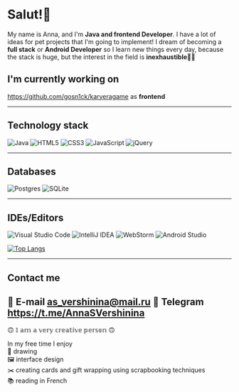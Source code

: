 # Salut!💃

My name is Anna, and I'm **Java and frontend Developer**. I have a lot of ideas for pet projects that I'm going to implement! I dream of becoming a **full stack** or **Android Developer** so I learn new things every day, because the stack is huge, but the interest in the field is **inexhaustible**👩‍💻

## I'm currently working on
https://github.com/gosn1ck/karyeragame as **frontend**

---
## Technology stack
![Java](https://img.shields.io/badge/java-%23ED8B00.svg?style=for-the-badge&logo=openjdk&logoColor=white)
![HTML5](https://img.shields.io/badge/html5-%23E34F26.svg?style=for-the-badge&logo=html5&logoColor=white)
![CSS3](https://img.shields.io/badge/css3-%231572B6.svg?style=for-the-badge&logo=css3&logoColor=white)
![JavaScript](https://img.shields.io/badge/javascript-%23323330.svg?style=for-the-badge&logo=javascript&logoColor=%23F7DF1E)
![jQuery](https://img.shields.io/badge/jquery-%230769AD.svg?style=for-the-badge&logo=jquery&logoColor=white)

---
## Databases
![Postgres](https://img.shields.io/badge/postgres-%23316192.svg?style=for-the-badge&logo=postgresql&logoColor=white)
![SQLite](https://img.shields.io/badge/sqlite-%2307405e.svg?style=for-the-badge&logo=sqlite&logoColor=white)

--- 
## IDEs/Editors
![Visual Studio Code](https://img.shields.io/badge/Visual%20Studio%20Code-0078d7.svg?style=for-the-badge&logo=visual-studio-code&logoColor=white)
![IntelliJ IDEA](https://img.shields.io/badge/IntelliJIDEA-000000.svg?style=for-the-badge&logo=intellij-idea&logoColor=white)
![WebStorm](https://img.shields.io/badge/webstorm-143?style=for-the-badge&logo=webstorm&logoColor=white&color=black)
![Android Studio](https://img.shields.io/badge/Android%20Studio-3DDC84.svg?style=for-the-badge&logo=android-studio&logoColor=white)


[![Top Langs](https://github-readme-stats.vercel.app/api/top-langs/?username=anuraghazra&layout=compact)](https://github.com/anuraghazra/github-readme-stats)

---
## Contact me
📧 **E-mail**     as_vershinina@mail.ru
💬 **Telegram**   https://t.me/AnnaSVershinina
---
🙃 𝕀 𝕒𝕞 𝕒 𝕧𝕖𝕣𝕪 𝕔𝕣𝕖𝕒𝕥𝕚𝕧𝕖 𝕡𝕖𝕣𝕤𝕠𝕟 🙃

In my free time I enjoy<br>
🎨 drawing<br>
🖼 interface design<br>
✂️ creating cards and gift wrapping using scrapbooking techniques<br>
📚 reading in French



